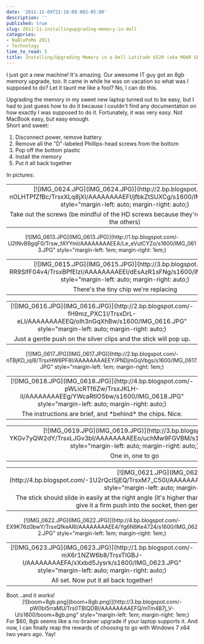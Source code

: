 ```yaml
---
date: '2011-11-09T21:18:00.002-05:00'
description: ''
published: true
slug: 2011-11-installingupgrading-memory-in-dell
categories:
- NaBloPoMo 2011
- Technology
time_to_read: 5
title: Installing/Upgrading Memory in a Dell Latitude 6520 (aka MOAR GBs!)
---
```


I just got a new machine! It's amazing. Our awesome IT guy got an 8gb memory upgrade, too. It came in while he was on vacation so what was I supposed to do? Let it taunt me like a fool? No, I can do this.<div>


</div>
<div>
Upgrading the memory in my sweet new laptop turned out to be easy, but I had to just guess how to do it because I couldn't find any documentation on how exactly I was supposed to do it. Fortunately, it was very easy. Not MacBook easy, but easy enough.<div>


</div>
<div>
Short and sweet:</div>
<div>
<ol>
<li>Disconnect power, remove battery</li>
<li>Remove all the "D"-labeled Phillips-head screws from the bottom</li>
<li>Pop off the bottom plastic</li>
<li>Install the memory</li>
<li>Put it all back together</li>
</ol>
<div>
In pictures:</div>
<div>


</div>
<table align="center" cellpadding="0" cellspacing="0" class="tr-caption-container" style="margin-left: auto; margin-right: auto; text-align: center;"><tbody>
<tr><td style="text-align: center;">[![IMG_0624.JPG](IMG_0624.JPG)](http://2.bp.blogspot.com/-nOLHTPfZfBc/TrsxXLq8jXI/AAAAAAAAEFI/jfbkZtSUXCg/s1600/IMG_0624.JPG" style="margin-left: auto; margin-right: auto;)</td></tr>
<tr><td class="tr-caption" style="text-align: center;">Take out the screws (be mindful of the HD screws because they're different than the others)</td></tr>
</tbody></table>
<div class="separator" style="clear: both; text-align: center;">
</div>
<div class="separator" style="clear: both; text-align: center;">
[![IMG_0613.JPG](IMG_0613.JPG)](http://1.bp.blogspot.com/-U2tNvB9gqF0/Trsw_fAYYmI/AAAAAAAAEEA/Le_eVutCYZo/s1600/IMG_0613.JPG" style="margin-left: 1em; margin-right: 1em;)</div>



<div class="separator" style="clear: both; text-align: center;">


</div>
<table align="center" cellpadding="0" cellspacing="0" class="tr-caption-container" style="margin-left: auto; margin-right: auto; text-align: center;"><tbody>
<tr><td style="text-align: center;">[![IMG_0615.JPG](IMG_0615.JPG)](http://3.bp.blogspot.com/-RR9SlfF04v4/TrsxBPfEIzI/AAAAAAAAEEI/dEsAzR1sFNg/s1600/IMG_0615.JPG" style="margin-left: auto; margin-right: auto;)</td></tr>
<tr><td class="tr-caption" style="text-align: center;">There's the tiny chip we're replacing</td></tr>
</tbody></table>
<div class="separator" style="clear: both; text-align: center;">


</div>



<table align="center" cellpadding="0" cellspacing="0" class="tr-caption-container" style="margin-left: auto; margin-right: auto; text-align: center;"><tbody>
<tr><td style="text-align: center;">[![IMG_0616.JPG](IMG_0616.JPG)](http://2.bp.blogspot.com/-fH9mz_PXC1I/TrsxDrL-eLI/AAAAAAAAEEQ/oIh3nGqXhBw/s1600/IMG_0616.JPG" style="margin-left: auto; margin-right: auto;)</td></tr>
<tr><td class="tr-caption" style="text-align: center;">Just a gentle push on the silver clips and the stick will pop up.</td></tr>
</tbody></table>



<div class="separator" style="clear: both; text-align: center;">
[![IMG_0617.JPG](IMG_0617.JPG)](http://2.bp.blogspot.com/-nTBjKD_iqI8/TrsxHW6PF8I/AAAAAAAAEEY/PNDjmGqVbgs/s1600/IMG_0617.JPG" style="margin-left: 1em; margin-right: 1em;)</div>



<table align="center" cellpadding="0" cellspacing="0" class="tr-caption-container" style="margin-left: auto; margin-right: auto; text-align: center;"><tbody>
<tr><td style="text-align: center;">[![IMG_0618.JPG](IMG_0618.JPG)](http://4.bp.blogspot.com/-pWLicRTf6Zw/TrsxJKLH-iI/AAAAAAAAEEg/YWcaRtIO5bw/s1600/IMG_0618.JPG" style="margin-left: auto; margin-right: auto;)</td></tr>
<tr><td class="tr-caption" style="text-align: center;">The instructions are brief, and *behind* the chips. Nice.</td></tr>
</tbody></table>



<table align="center" cellpadding="0" cellspacing="0" class="tr-caption-container" style="margin-left: auto; margin-right: auto; text-align: center;"><tbody>
<tr><td style="text-align: center;">[![IMG_0619.JPG](IMG_0619.JPG)](http://3.bp.blogspot.com/-YKGv7yQW2dY/TrsxLJGv3bI/AAAAAAAAEEo/uchMw9FGVBM/s1600/IMG_0619.JPG" style="margin-left: auto; margin-right: auto;)</td></tr>
<tr><td class="tr-caption" style="text-align: center;">One in, one to go</td></tr>
</tbody></table>



<table align="center" cellpadding="0" cellspacing="0" class="tr-caption-container" style="margin-left: auto; margin-right: auto; text-align: center;"><tbody>
<tr><td style="text-align: center;">[![IMG_0621.JPG](IMG_0621.JPG)](http://4.bp.blogspot.com/-1U2rQcISjEQ/TrsxM7_C50I/AAAAAAAAEEw/rkG5yWg5cEI/s1600/IMG_0621.JPG" style="margin-left: auto; margin-right: auto;)</td></tr>
<tr><td class="tr-caption" style="text-align: center;">The stick should slide in easily at the right angle (it's higher than you think it should be). When it feels right, give it a firm push into the socket, then gently swing it into place.</td></tr>
</tbody></table>



<div class="separator" style="clear: both; text-align: center;">
[![IMG_0622.JPG](IMG_0622.JPG)](http://4.bp.blogspot.com/-EX9K76z0bwY/TrsxQfkeARI/AAAAAAAAEE4/Yg6N8Ke4724/s1600/IMG_0622.JPG" style="margin-left: 1em; margin-right: 1em;)</div>



<table align="center" cellpadding="0" cellspacing="0" class="tr-caption-container" style="margin-left: auto; margin-right: auto; text-align: center;"><tbody>
<tr><td style="text-align: center;">[![IMG_0623.JPG](IMG_0623.JPG)](http://1.bp.blogspot.com/-mX6r1NZW6b8/TrsxTlGBJ-I/AAAAAAAAEFA/xXxbd5Jysrk/s1600/IMG_0623.JPG" style="margin-left: auto; margin-right: auto;)</td></tr>
<tr><td class="tr-caption" style="text-align: center;">All set. Now put it all back together!</td></tr>
</tbody></table>
Boot...and it works!

<div class="separator" style="clear: both; text-align: center;">
[![boom+8gb.png](boom+8gb.png)](http://3.bp.blogspot.com/-pW0bI5rraMU/Trs0TBIQDBI/AAAAAAAAEFQ/mTm4B7j_V-U/s1600/boom+8gb.png" style="margin-left: 1em; margin-right: 1em;)</div>


<div>
For $60, 8gb seems like a no-brainer upgrade if your laptop supports it.&nbsp;And now, I can finally reap the rewards of choosing to go with Windows 7 x64 two years ago. Yay!</div>
</div>
</div>